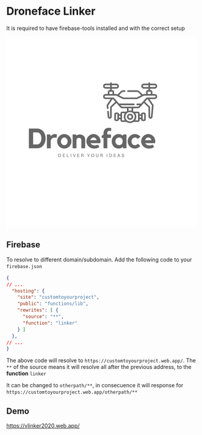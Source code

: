 # Droneface Linker

It is required to have firebase-tools installed and with the correct setup

![droneface](doc/droneface.jpeg)

## Firebase

To resolve to different domain/subdomain. Add the following code to your `firebase.json`

```json
{
// ...
  "hosting": {
    "site": "customtoyourproject",
    "public": "functions/lib",
    "rewrites": [ {
      "source": "**",
      "function": "linker"
    } ]
  },
// ...
}
```

The above code will resolve to `https://customtoyourproject.web.app/`.  The `**` of the source means it will resolve all after the previous address, to the **function** `linker`

It can be changed to `otherpath/**`, in consecuence it will response for `https://customtoyourproject.web.app/otherpath/**`

## Demo

https://vlinker2020.web.app/